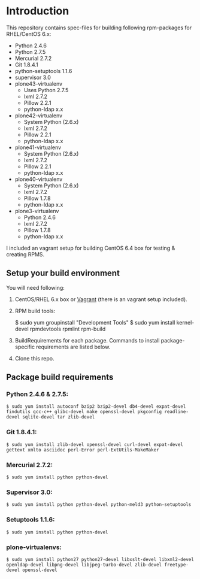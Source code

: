# Introduction

This repository contains spec-files for building following rpm-packages
for RHEL/CentOS 6.x:

* Python 2.4.6
* Python 2.7.5
* Mercurial 2.7.2
* Git 1.8.4.1
* python-setuptools 1.1.6
* supervisor 3.0
* plone43-virtualenv
  * Uses Python 2.7.5
  * lxml 2.7.2
  * Pillow 2.2.1
  * python-ldap x.x
* plone42-virtualenv
  * System Python (2.6.x)
  * lxml 2.7.2
  * Pillow 2.2.1
  * python-ldap x.x
* plone41-virtualenv
  * System Python (2.6.x)
  * lxml 2.7.2
  * Pillow 2.2.1
  * python-ldap x.x
* plone40-virtualenv
  * System Python (2.6.x)
  * lxml 2.7.2
  * Pillow 1.7.8
  * python-ldap x.x
* plone3-virtualenv
  * Python 2.4.6
  * lxml 2.7.2
  * Pillow 1.7.8
  * python-ldap x.x

I included an vagrant setup for building CentOS 6.4 box for testing & creating
RPMS.

## Setup your build environment

You will need following:

1. CentOS/RHEL 6.x box or [Vagrant](http://www.vagrantup.com) (there is an vagrant setup included).
2. RPM build tools:

    $ sudo yum groupinstall "Development Tools"
    $ sudo yum install kernel-devel rpmdevtools rpmlint rpm-build

3. BuildRequirements for each package. Commands to install package-specific
   requirements are listed below.
4. Clone this repo.

## Package build requirements

### Python 2.4.6 & 2.7.5:

    $ sudo yum install autoconf bzip2 bzip2-devel db4-devel expat-devel findutils gcc-c++ glibc-devel make openssl-devel pkgconfig readline-devel sqlite-devel tar zlib-devel

### Git 1.8.4.1:

    $ sudo yum install zlib-devel openssl-devel curl-devel expat-devel gettext xmlto asciidoc perl-Error perl-ExtUtils-MakeMaker

### Mercurial 2.7.2:

    $ sudo yum install python python-devel

### Supervisor 3.0:

    $ sudo yum install python python-devel python-meld3 python-setuptools

### Setuptools 1.1.6:

    $ sudo yum install python python-devel

### plone-virtualenvs:

    $ sudo yum install python27 python27-devel libxslt-devel libxml2-devel openldap-devel libpng-devel libjpeg-turbo-devel zlib-devel freetype-devel openssl-devel

